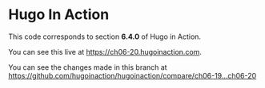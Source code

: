 Hugo In Action
===============

This code corresponds to section **6.4.0** of Hugo in Action.

You can see this live at https://ch06-20.hugoinaction.com.

You can see the changes made in this branch at https://github.com/hugoinaction/hugoinaction/compare/ch06-19...ch06-20

